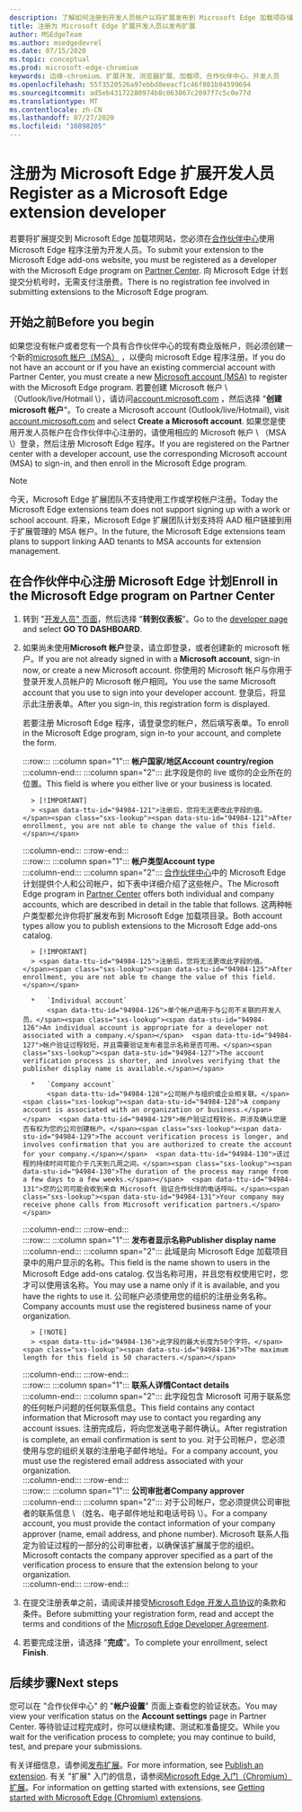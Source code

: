 ```yaml
---
description: 了解如何注册到开发人员帐户以将扩展发布到 Microsoft Edge 加载项存储。
title: 注册为 Microsoft Edge 扩展开发人员以发布扩展
author: MSEdgeTeam
ms.author: msedgedevrel
ms.date: 07/15/2020
ms.topic: conceptual
ms.prod: microsoft-edge-chromium
keywords: 边缘-chromium、扩展开发、浏览器扩展、加载项、合作伙伴中心、开发人员
ms.openlocfilehash: 55f3520526a97ebbd8eeacf1c46f801b94599694
ms.sourcegitcommit: ad5eb43172280974b8c063867c2097f7c5c0e77d
ms.translationtype: MT
ms.contentlocale: zh-CN
ms.lasthandoff: 07/27/2020
ms.locfileid: "10898205"
---
```

# <span data-ttu-id="94984-104">注册为 Microsoft Edge 扩展开发人员</span><span class="sxs-lookup"><span data-stu-id="94984-104">Register as a Microsoft Edge extension developer</span></span>  

<span data-ttu-id="94984-105">若要将扩展提交到 Microsoft Edge 加载项网站，您必须在[合作伙伴中心][MicrosoftPartnerCenter]使用 Microsoft Edge 程序注册为开发人员。</span><span class="sxs-lookup"><span data-stu-id="94984-105">To submit your extension to the Microsoft Edge add-ons website, you must be registered as a developer with the Microsoft Edge program on [Partner Center][MicrosoftPartnerCenter].</span></span>  <span data-ttu-id="94984-106">向 Microsoft Edge 计划提交分机号时，无需支付注册费。</span><span class="sxs-lookup"><span data-stu-id="94984-106">There is no registration fee involved in submitting extensions to the Microsoft Edge program.</span></span>  

## <span data-ttu-id="94984-107">开始之前</span><span class="sxs-lookup"><span data-stu-id="94984-107">Before you begin</span></span>  

<span data-ttu-id="94984-108">如果您没有帐户或者您有一个具有合作伙伴中心的现有商业版帐户，则必须创建一个新的[microsoft 帐户（MSA）][WindowsCommunityEverythingAboutMicrosoftAccounts] ，以便向 microsoft Edge 程序注册。</span><span class="sxs-lookup"><span data-stu-id="94984-108">If you do not have an account or if you have an existing commercial account with Partner Center, you must create a new [Microsoft account (MSA)][WindowsCommunityEverythingAboutMicrosoftAccounts] to register with the Microsoft Edge program.</span></span>  <span data-ttu-id="94984-109">若要创建 Microsoft 帐户 \ （Outlook/live/Hotmail \），请访问[account.microsoft.com][MicrosoftAccount] ，然后选择 "**创建 microsoft 帐户**"。</span><span class="sxs-lookup"><span data-stu-id="94984-109">To create a Microsoft account \(Outlook/live/Hotmail\), visit [account.microsoft.com][MicrosoftAccount] and select **Create a Microsoft account**.</span></span>  <span data-ttu-id="94984-110">如果您是使用开发人员帐户在合作伙伴中心注册的，请使用相应的 Microsoft 帐户 \ （MSA \）登录，然后注册 Microsoft Edge 程序。</span><span class="sxs-lookup"><span data-stu-id="94984-110">If you are registered on the Partner center with a developer account, use the corresponding Microsoft account \(MSA\) to sign-in, and then enroll in the Microsoft Edge program.</span></span>  

> [!NOTE]
> <span data-ttu-id="94984-111">今天，Microsoft Edge 扩展团队不支持使用工作或学校帐户注册。</span><span class="sxs-lookup"><span data-stu-id="94984-111">Today the Microsoft Edge extensions team does not support signing up with a work or school account.</span></span>  <span data-ttu-id="94984-112">将来，Microsoft Edge 扩展团队计划支持将 AAD 租户链接到用于扩展管理的 MSA 帐户。</span><span class="sxs-lookup"><span data-stu-id="94984-112">In the future, the Microsoft Edge extensions team plans to support linking AAD tenants to MSA accounts for extension management.</span></span>  

## <span data-ttu-id="94984-113">在合作伙伴中心注册 Microsoft Edge 计划</span><span class="sxs-lookup"><span data-stu-id="94984-113">Enroll in the Microsoft Edge program on Partner Center</span></span>  

1.  <span data-ttu-id="94984-114">转到 "[开发人员" 页面][MicrosoftPartnerCenter]，然后选择 "**转到仪表板**"。</span><span class="sxs-lookup"><span data-stu-id="94984-114">Go to the [developer page][MicrosoftPartnerCenter] and select **GO TO DASHBOARD**.</span></span>  
1.  <span data-ttu-id="94984-115">如果尚未使用**Microsoft 帐户**登录，请立即登录，或者创建新的 microsoft 帐户。</span><span class="sxs-lookup"><span data-stu-id="94984-115">If you are not already signed in with a **Microsoft account**, sign-in now, or create a new Microsoft account.</span></span>  <span data-ttu-id="94984-116">你使用的 Microsoft 帐户与你用于登录开发人员帐户的 Microsoft 帐户相同。</span><span class="sxs-lookup"><span data-stu-id="94984-116">You use the same Microsoft account that you use to sign into your developer account.</span></span>  <span data-ttu-id="94984-117">登录后，将显示此注册表单。</span><span class="sxs-lookup"><span data-stu-id="94984-117">After you sign-in, this registration form is displayed.</span></span>  
    
    <span data-ttu-id="94984-118">若要注册 Microsoft Edge 程序，请登录您的帐户，然后填写表单。</span><span class="sxs-lookup"><span data-stu-id="94984-118">To enroll in the Microsoft Edge program, sign in-to your account, and complete the form.</span></span>  
    <!-- -->
    :::row:::
       :::column span="1":::
          **<span data-ttu-id="94984-119">帐户国家/地区</span><span class="sxs-lookup"><span data-stu-id="94984-119">Account country/region</span></span>**  
       :::column-end:::
       :::column span="2":::
          <span data-ttu-id="94984-120">此字段是你的 live 或你的企业所在的位置。</span><span class="sxs-lookup"><span data-stu-id="94984-120">This field is where you either live or your business is located.</span></span>  
          
          > [!IMPORTANT]
          > <span data-ttu-id="94984-121">注册后，您将无法更改此字段的值。</span><span class="sxs-lookup"><span data-stu-id="94984-121">After enrollment, you are not able to change the value of this field.</span></span>  
       :::column-end:::
    :::row-end:::  
    :::row:::
       :::column span="1":::
          **<span data-ttu-id="94984-122">帐户类型</span><span class="sxs-lookup"><span data-stu-id="94984-122">Account type</span></span>**  
       :::column-end:::
       :::column span="2":::
          <span data-ttu-id="94984-123">[合作伙伴中心][MicrosoftPartnerCenter]中的 Microsoft Edge 计划提供个人和公司帐户，如下表中详细介绍了这些帐户。</span><span class="sxs-lookup"><span data-stu-id="94984-123">The Microsoft Edge program in [Partner Center][MicrosoftPartnerCenter] offers both individual and company accounts, which are described in detail in the table that follows.</span></span>  <span data-ttu-id="94984-124">这两种帐户类型都允许你将扩展发布到 Microsoft Edge 加载项目录。</span><span class="sxs-lookup"><span data-stu-id="94984-124">Both account types allow you to publish extensions to the Microsoft Edge add-ons catalog.</span></span>  
          
          > [!IMPORTANT]
          > <span data-ttu-id="94984-125">注册后，您将无法更改此字段的值。</span><span class="sxs-lookup"><span data-stu-id="94984-125">After enrollment, you are not able to change the value of this field.</span></span>  
          
          *   `Individual account`  
              <span data-ttu-id="94984-126">单个帐户适用于与公司不关联的开发人员。</span><span class="sxs-lookup"><span data-stu-id="94984-126">An individual account is appropriate for a developer not associated with a company.</span></span>  <span data-ttu-id="94984-127">帐户验证过程较短，并且需要验证发布者显示名称是否可用。</span><span class="sxs-lookup"><span data-stu-id="94984-127">The account verification process is shorter, and involves verifying that the publisher display name is available.</span></span>  

          *   `Company account`  
              <span data-ttu-id="94984-128">公司帐户与组织或企业相关联。</span><span class="sxs-lookup"><span data-stu-id="94984-128">A company account is associated with an organization or business.</span></span>  <span data-ttu-id="94984-129">帐户验证过程较长，并涉及确认您是否有权为您的公司创建帐户。</span><span class="sxs-lookup"><span data-stu-id="94984-129">The account verification process is longer, and involves confirmation that you are authorized to create the account for your company.</span></span>  <span data-ttu-id="94984-130">该过程的持续时间可能介于几天到几周之间。</span><span class="sxs-lookup"><span data-stu-id="94984-130">The duration of the process may range from a few days to a few weeks.</span></span>  <span data-ttu-id="94984-131">您的公司可能会收到来自 Microsoft 验证合作伙伴的电话呼叫。</span><span class="sxs-lookup"><span data-stu-id="94984-131">Your company may receive phone calls from Microsoft verification partners.</span></span>  
       :::column-end:::
    :::row-end:::  
    :::row:::
       :::column span="1":::
          **<span data-ttu-id="94984-132">发布者显示名称</span><span class="sxs-lookup"><span data-stu-id="94984-132">Publisher display name</span></span>**  
       :::column-end:::
       :::column span="2":::
          <span data-ttu-id="94984-133">此域是向 Microsoft Edge 加载项目录中的用户显示的名称。</span><span class="sxs-lookup"><span data-stu-id="94984-133">This field is the name shown to users in the Microsoft Edge add-ons catalog.</span></span>  <span data-ttu-id="94984-134">仅当名称可用，并且您有权使用它时，您才可以使用该名称。</span><span class="sxs-lookup"><span data-stu-id="94984-134">You may use a name only if it is available, and you have the rights to use it.</span></span>  <span data-ttu-id="94984-135">公司帐户必须使用您的组织的注册业务名称。</span><span class="sxs-lookup"><span data-stu-id="94984-135">Company accounts must use the registered business name of your organization.</span></span>  
          
          > [!NOTE]
          > <span data-ttu-id="94984-136">此字段的最大长度为50个字符。</span><span class="sxs-lookup"><span data-stu-id="94984-136">The maximum length for this field is 50 characters.</span></span>  
       :::column-end:::
    :::row-end:::  
    :::row:::
       :::column span="1":::
          **<span data-ttu-id="94984-137">联系人详情</span><span class="sxs-lookup"><span data-stu-id="94984-137">Contact details</span></span>**  
       :::column-end:::
       :::column span="2":::
          <span data-ttu-id="94984-138">此字段包含 Microsoft 可用于联系您的任何帐户问题的任何联系信息。</span><span class="sxs-lookup"><span data-stu-id="94984-138">This field contains any contact information that Microsoft may use to contact you regarding any account issues.</span></span>  <span data-ttu-id="94984-139">注册完成后，将向您发送电子邮件确认。</span><span class="sxs-lookup"><span data-stu-id="94984-139">After registration is complete, an email confirmation is sent to you.</span></span>  <span data-ttu-id="94984-140">对于公司帐户，您必须使用与您的组织关联的注册电子邮件地址。</span><span class="sxs-lookup"><span data-stu-id="94984-140">For a company account, you must use the registered email address associated with your organization.</span></span>  
       :::column-end:::
    :::row-end:::  
    :::row:::
       :::column span="1":::
          **<span data-ttu-id="94984-141">公司审批者</span><span class="sxs-lookup"><span data-stu-id="94984-141">Company approver</span></span>**  
       :::column-end:::
       :::column span="2":::
          <span data-ttu-id="94984-142">对于公司帐户，您必须提供公司审批者的联系信息 \ （姓名、电子邮件地址和电话号码 \）。</span><span class="sxs-lookup"><span data-stu-id="94984-142">For a company account, you must provide the contact information of your company approver \(name, email address, and phone number\).</span></span>  <span data-ttu-id="94984-143">Microsoft 联系人指定为验证过程的一部分的公司审批者，以确保该扩展属于您的组织。</span><span class="sxs-lookup"><span data-stu-id="94984-143">Microsoft contacts the company approver specified as a part of the verification process to ensure that the extension belong to your organization.</span></span>  
       :::column-end:::
    :::row-end:::  
    <!-- -->
    <!--
    1.  The **Account country/region** field  
        
        This field is where you either live or your business is located.  
        
        > [!IMPORTANT]
        > After enrollment, you are not able to change the value of this field.  
        
    1.  The **Account type** field  
        
        The Microsoft Edge program in [Partner Center][MicrosoftPartnerCenter] offers both individual and company accounts, which are described in detail in the table that follows.  Both account types allow you to publish extensions to the Microsoft Edge add-ons catalog.  
        
        > [!IMPORTANT]
        > After enrollment, you are not able to change the value of this field.  
        
        | Individual account | Company account |  
        |:--- |:--- |  
        | Individual accounts are appropriate for developers not associated with a company.  | Company accounts are associated with organizations and businesses.  |  
        | The account verification process is shorter, and involves verifying that the publisher display name is available.  | The account verification process is longer, and involves confirmation that you are authorized to create the account for your company.  The duration of the process may range from a few days to a few weeks.  Your company may receive phone calls from Microsoft verification partners.  |  
        
    1.  The **Publisher display name** field  
        
        This field is the name shown to users in the Microsoft Edge add-ons catalog.  You may use a name only if it is available, and you have the rights to use it.  Company accounts must use the registered business name of your organization.  
        
        > [!NOTE]
        > The maximum length for this field is 50 characters.  
        
    1.  The **Contact details** field  
        
        Any contact information that Microsoft may use to contact you regarding any account issues.  After registration is complete, an email confirmation is sent to you.  Company accounts must use the registered email address associated with your organization.  
        
    1.  The **Company approver** field  
        
        For company accounts, provide the contact information \(name, email address, and phone number\) of your company approver.  Microsoft contacts the company approver specified as a part of the verification process to ensure that the extensions belong to your organization.  
        -->
1. <span data-ttu-id="94984-144">在提交注册表单之前，请阅读并接受[Microsoft Edge 开发人员协议][MicrosoftAppDeveloperAgreement]的条款和条件。</span><span class="sxs-lookup"><span data-stu-id="94984-144">Before submitting your registration form, read and accept the terms and conditions of the [Microsoft Edge Developer Agreement][MicrosoftAppDeveloperAgreement].</span></span>  
1. <span data-ttu-id="94984-145">若要完成注册，请选择 "**完成**"。</span><span class="sxs-lookup"><span data-stu-id="94984-145">To complete your enrollment, select **Finish**.</span></span>  

## <span data-ttu-id="94984-146">后续步骤</span><span class="sxs-lookup"><span data-stu-id="94984-146">Next steps</span></span>  

<span data-ttu-id="94984-147">您可以在 "合作伙伴中心" 的 "**帐户设置**" 页面上查看您的验证状态。</span><span class="sxs-lookup"><span data-stu-id="94984-147">You may view your verification status on the **Account settings** page in Partner Center.</span></span>  <span data-ttu-id="94984-148">等待验证过程完成时，你可以继续构建、测试和准备提交。</span><span class="sxs-lookup"><span data-stu-id="94984-148">While you wait for the verification process to complete; you may continue to build, test, and prepare your submissions.</span></span>  

<span data-ttu-id="94984-149">有关详细信息，请参阅[发布扩展][ExtensionsChromiumPublishExtension]。</span><span class="sxs-lookup"><span data-stu-id="94984-149">For more information, see [Publish an extension][ExtensionsChromiumPublishExtension].</span></span>  <span data-ttu-id="94984-150">有关 "扩展" 入门的信息，请参阅[Microsoft Edge 入门（Chromium）扩展][ExtensionsChromiumGettingStartedIndex]。</span><span class="sxs-lookup"><span data-stu-id="94984-150">For information on getting started with extensions, see [Getting started with Microsoft Edge (Chromium) extensions][ExtensionsChromiumGettingStartedIndex].</span></span>  

<!-- links -->  

[ExtensionsChromiumGettingStartedIndex]: ../getting-started/index.md "Microsoft Edge 入门（Chromium）扩展 |Microsoft 文档"  
[ExtensionsChromiumPublishExtension]:  ./publish-extension.md "发布扩展 |Microsoft 文档"  

[MicrosoftAppDeveloperAgreement]:  /legal/windows/agreements/app-developer-agreement "应用开发人员协议 |Microsoft 文档"  

[MicrosoftAccount]:  https://account.microsoft.com/account "Microsoft 帐户"  

[MicrosoftPartnerCenter]:  https://partner.microsoft.com/dashboard/microsoftedge/public/login?ref=dd "合作伙伴中心"  

[WindowsCommunityEverythingAboutMicrosoftAccounts]:  https://community.windows.com/stories/everything-you-need-to-know-about-microsoft-accounts "Microsoft （或 MSA）"  